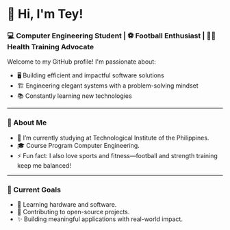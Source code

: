 # 👋 Hi, I'm Tey!
### 💻 Computer Engineering Student | ⚽ Football Enthusiast | 🏋️‍♂️ Health Training Advocate

Welcome to my GitHub profile! I'm passionate about:
- 🖥️ Building efficient and impactful software solutions
- 🏗️ Engineering elegant systems with a problem-solving mindset
- 📚 Constantly learning new technologies

---

### 🌟 About Me
- 🔭 I’m currently studying at Technological Institute of the Philippines.
- 🎓 Course Program Computer Engineering.
- ⚡ Fun fact: I also love sports and fitness—football and strength training keep me balanced!

---

### 🎯 Current Goals
- 🌱 Learning hardware and software.
- 🌟 Contributing to open-source projects.
- ✨ Building meaningful applications with real-world impact.
